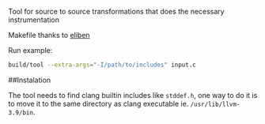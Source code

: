 Tool for source to source transformations that does the necessary instrumentation

Makefile thanks to [eliben](https://github.com/eliben/llvm-clang-samples)

Run example:

```bash
build/tool --extra-args="-I/path/to/includes" input.c
```

##Instalation

The tool needs to find clang builtin includes like ```stddef.h```, one way to do it is to move it to the same directory as clang executable ie. ```/usr/lib/llvm-3.9/bin```.
